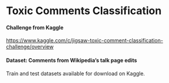 # Toxic Comments Classification
#### Challenge from Kaggle 
https://www.kaggle.com/c/jigsaw-toxic-comment-classification-challenge/overview

#### Dataset: Comments from Wikipedia’s talk page edits
Train and test datasets available for download on Kaggle.
